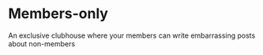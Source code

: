 # Members-only
An exclusive clubhouse where your members can write embarrassing posts about non-members
